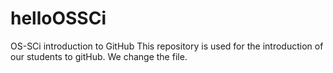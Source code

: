 # helloOSSCi
OS-SCi introduction to GitHub
This repository is used for the introduction of our students to gitHub.
We change the file. 

